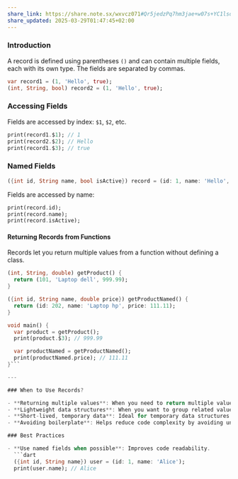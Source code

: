```yaml
---
share_link: https://share.note.sx/wxvcz071#Qr5jedzPq7hm3jae+w07s+YC1lsd4dRJjfkHWeM6YXw
share_updated: 2025-03-29T01:47:45+02:00
---
```


### Introduction

A record is defined using parentheses `()` and can contain multiple fields, each with its own type. The fields are separated by commas.

```dart
var record1 = (1, 'Hello', true);
(int, String, bool) record2 = (1, 'Hello', true);
```

### Accessing Fields

Fields are accessed by index: `$1`, `$2`, etc.

```dart
print(record1.$1); // 1
print(record2.$2); // Hello
print(record1.$3); // true
```

### Named Fields

```dart
({int id, String name, bool isActive}) record = (id: 1, name: 'Hello', isActive: true);
```

Fields are accessed by name:

```dart
print(record.id); 
print(record.name);  
print(record.isActive); 
```

#### Returning Records from Functions

Records let you return multiple values from a function without defining a class.

```dart
(int, String, double) getProduct() {
  return (101, 'Laptop dell', 999.99);
}

({int id, String name, double price}) getProductNamed() {
  return (id: 202, name: 'Laptop hp', price: 111.11);
}

void main() {
  var product = getProduct();
  print(product.$3); // 999.99

  var productNamed = getProductNamed();
  print(productNamed.price); // 111.11
}```

---

### When to Use Records?

- **Returning multiple values**: When you need to return multiple values from a function without defining a new class .
- **Lightweight data structures**: When you want to group related values without the overhead of a full class.
- **Short-lived, temporary data**: Ideal for temporary data structures that don’t need class-based behavior.
- **Avoiding boilerplate**: Helps reduce code complexity by avoiding unnecessary class declarations.

### Best Practices

- **Use named fields when possible**: Improves code readability.
  ```dart
  ({int id, String name}) user = (id: 1, name: 'Alice');
  print(user.name); // Alice
  ```
